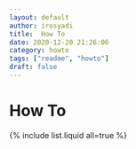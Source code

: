 ```yaml
---
layout: default
author: irosyadi
title:  How To
date: 2020-12-20 21:26:06
category: howto
tags: ["readme", "howto"]
draft: false
---
```


# How To

{% include list.liquid all=true %}